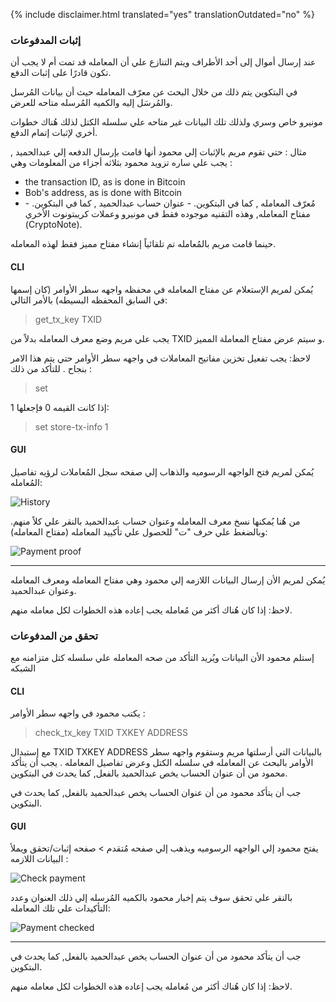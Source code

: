 {% include disclaimer.html translated="yes" translationOutdated="no" %}

### إثبات المدفوعات

عند إرسال أموال إلى أحد الأطراف ويتم التنازع علي أن المعامله قد تمت أم لا
يجب أن تكون قادرًا على إثبات الدفع.

في البتكوين يتم ذلك من خلال البحث عن معرّف المعامله حيث أن بيانات المُرسل
والمُرسَل إليه والكميه المُرسله متاحه للعرض.

مونيرو خاص وسري ولذلك تلك البيانات غير متاحه علي سلسله الكتل لذلك هُناك
خطوات أخري لإثبات إتمام الدفع.

مثال : حتي تقوم مريم بالإثبات إلي محمود أنها قامت بإرسال الدفعه إلي
عبدالحميد , يجب علي ساره تزويد محمود بثلاثه أجزاء من المعلومات وهي :

- the transaction ID, as is done in Bitcoin
- Bob's address, as is done with Bitcoin
- مُعرّف المعامله , كما في البتكوين.  - عنوان حساب عبدالحميد , كما في
  البتكوين.  - مفتاح المعامله, وهذه التقنيه موجوده فقط في مونيرو وعملات
  كريبتونوت الأخري (CryptoNote).

حينما قامت مريم بالمُعامله تم تلقائياً إنشاء مفتاح مميز فقط لهذه المعامله.

#### CLI

يُمكن لمريم الإستعلام عن مفتاح المعامله في محفظه واجهه سطر الأوامر (كان
إسمها في السابق المحفظه البسيطه) بالأمر التالي:

> get_tx_key TXID

يجب علي مريم وضع معرف المعامله بدلاً من TXID و سيتم عرض مفتاح المعاملة
المميز.

لاحظ: يجب تفعيل تخزين مفاتيح المعاملات في واجهه سطر الأوامر حتي يتم هذا
الامر بنجاح . للتأكد من ذلك :

> set

إذا كانت القيمه 0 فإجعلها 1:

> set store-tx-info 1

#### GUI

يُمكن لمريم فتح الواجهه الرسوميه والذهاب إلي صفحه سجل المُعاملات لرؤيه
تفاصيل المُعامله:

![History](/img/resources/user-guides/en/prove-payment/history.png)

من هُنا يُمكنها نسخ معرف المعامله وعنوان حساب عبدالحميد بالنقر علي كلاً
منهم. وبالضغط علي حرف "ت" للحصول علي تأكييد المعامله (مفتاح المعامله):

![Payment
proof](/img/resources/user-guides/en/prove-payment/payment-proof.png)


---

يُمكن لمريم الأن إرسال البيانات اللازمه إلي محمود وهي مفتاح المعامله ومعرف
المعامله وعنوان عبدالحميد.

لاحظ: إذا كان هُناك أكثر من مُعامله يجب إعاده هذه الخطوات لكل معامله منهم.

### تحقق من المدفوعات

إستلم محمود الأن البيانات ويُريد التأكد من صحه المعامله علي سلسله كتل
متزامنه مع الشبكه

#### CLI

يكتب محمود في واجهه سطر الأوامر :

> check_tx_key TXID TXKEY ADDRESS

مع إستبدال TXID TXKEY ADDRESS بالبيانات التي أرسلتها مريم وستقوم واجهه سطر
الأوامر بالبحث عن المعامله في سلسله الكتل وعرض تفاصيل المعامله . يجب أن
يتأكد محمود من أن عنوان الحساب يخص عبدالحميد بالفعل, كما يحدث في البتكوين.

جب أن يتأكد محمود من أن عنوان الحساب يخص عبدالحميد بالفعل, كما يحدث في
البتكوين.

#### GUI

يفتح محمود إلي الواجهه الرسوميه ويذهب إلي صفحه مُتقدم > صفحه إثبات/تحقق ويملأ البيانات اللازمه :

![Check
payment](/img/resources/user-guides/en/prove-payment/check-payment.png)

بالنقر علي تحقق سوف يتم إخبار محمود بالكميه المُرسله إلي ذلك العنوان وعدد
التأكيدات علي تلك المعامله:

![Payment
checked](/img/resources/user-guides/en/prove-payment/payment-checked.png)


---

جب أن يتأكد محمود من أن عنوان الحساب يخص عبدالحميد بالفعل, كما يحدث في
البتكوين.

لاحظ: إذا كان هُناك أكثر من مُعامله يجب إعاده هذه الخطوات لكل معامله منهم.
